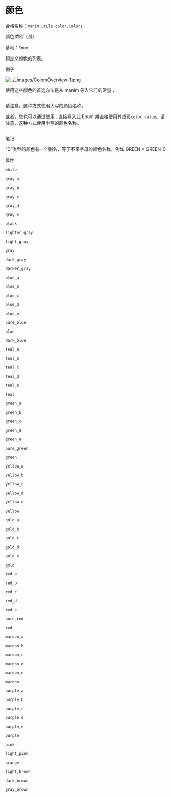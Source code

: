 # 颜色

合格名称：`manim.utils.color.Colors`

颜色*类别*（_值_）

基地：`Enum`

预定义颜色的列表。

例子

![../_images/ColorsOverview-1.png](../_images/ColorsOverview-1.png)

使用这些颜色的首选方法是从 manim 导入它们的常量：

```py

```


请注意，这种方式使用大写的颜色名称。

或者，您也可以通过使用 . 直接导入此 Enum 并直接使用其成员`color.value`。请注意，这种方式使用小写的颜色名称。

```py

```


笔记

“C”类型的颜色有一个别名，等于不带字母的颜色名称，例如 GREEN = GREEN_C

属性

`white`

`gray_a`

`gray_b`

`gray_c`

`gray_d`

`gray_e`

`black`

`lighter_gray`

`light_gray`

`gray`

`dark_gray`

`darker_gray`

`blue_a`

`blue_b`

`blue_c`

`blue_d`

`blue_e`

`pure_blue`

`blue`

`dark_blue`

`teal_a`

`teal_b`

`teal_c`

`teal_d`

`teal_e`

`teal`

`green_a`

`green_b`

`green_c`

`green_d`

`green_e`

`pure_green`

`green`

`yellow_a`

`yellow_b`

`yellow_c`

`yellow_d`

`yellow_e`

`yellow`

`gold_a`

`gold_b`

`gold_c`

`gold_d`

`gold_e`

`gold`

`red_a`

`red_b`

`red_c`

`red_d`

`red_e`

`pure_red`

`red`

`maroon_a`

`maroon_b`

`maroon_c`

`maroon_d`

`maroon_e`

`maroon`

`purple_a`

`purple_b`

`purple_c`

`purple_d`

`purple_e`

`purple`

`pink`

`light_pink`

`orange`

`light_brown`

`dark_brown`

`gray_brown`
